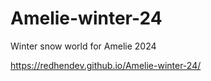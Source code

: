 # Amelie-winter-24
Winter snow world for Amelie 2024

https://redhendev.github.io/Amelie-winter-24/
